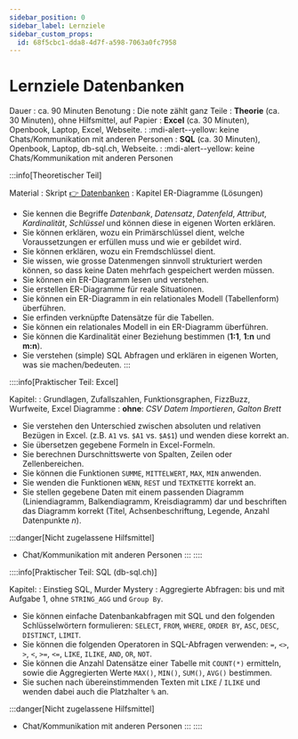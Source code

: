 ```yaml
---
sidebar_position: 0
sidebar_label: Lernziele
sidebar_custom_props:
  id: 68f5cbc1-dda8-4d7f-a598-7063a0fc7958
---
```

# Lernziele Datenbanken

Dauer
: ca. 90 Minuten
Benotung
: Die note zählt ganz
Teile
: __Theorie__ (ca. 30 Minuten), ohne Hilfsmittel, auf Papier
: __Excel__ (ca. 30 Minuten), Openbook, Laptop, Excel, Webseite. 
: :mdi-alert--yellow: keine Chats/Kommunikation mit anderen Personen
: __SQL__ (ca. 30 Minuten), Openbook, Laptop, db-sql.ch, Webseite. 
: :mdi-alert--yellow: keine Chats/Kommunikation mit anderen Personen

:::info[Theoretischer Teil]

Material
: Skript [👉 Datenbanken](https://erzbe-my.sharepoint.com/:b:/g/personal/balthasar_hofer_gbsl_ch/EQlb2iq8lSxHtDglu1OmIiQBKPnJSDneaTFQWYXssAgY-w?e=SkBZod)
: Kapitel ER-Diagramme (Lösungen)

- Sie kennen die Begriffe *Datenbank*, *Datensatz*, *Datenfeld*, *Attribut*, *Kardinalität*, *Schlüssel* und können diese in eigenen Worten erklären.
- Sie können erklären, wozu ein Primärschlüssel dient, welche Voraussetzungen er erfüllen muss und wie er gebildet wird.
- Sie können erklären, wozu ein Fremdschlüssel dient.
- Sie wissen, wie grosse Datenmengen sinnvoll strukturiert werden können, so dass keine Daten mehrfach gespeichert werden müssen.
- Sie können ein ER-Diagramm lesen und verstehen.
- Sie erstellen ER-Diagramme für reale Situationen.
- Sie können ein ER-Diagramm in ein relationales Modell (Tabellenform) überführen.
- Sie erfinden verknüpfte Datensätze für die Tabellen.
- Sie können ein relationales Modell in ein ER-Diagramm überführen.
- Sie können die Kardinalität einer Beziehung bestimmen (__1:1__, __1:n__ und __m:n__).
- Sie verstehen (simple) SQL Abfragen und erklären in eigenen Worten, was sie machen/bedeuten.
:::

::::info[Praktischer Teil: Excel]

Kapitel:
: Grundlagen, Zufallszahlen, Funktionsgraphen, FizzBuzz, Wurfweite, Excel Diagramme
: **ohne**: *CSV Datem Importieren*, *Galton Brett*

- Sie verstehen den Unterschied zwischen absoluten und relativen Bezügen in Excel. (z.B. `A1` vs. `$A1` vs. `$A$1`) und wenden diese korrekt an.
- Sie übersetzen gegebene Formeln in Excel-Formeln.
- Sie berechnen Durschnittswerte von Spalten, Zeilen oder Zellenbereichen.
- Sie können die Funktionen `SUMME`, `MITTELWERT`, `MAX`, `MIN` anwenden.
- Sie wenden die Funktionen `WENN`, `REST` und `TEXTKETTE` korrekt an.
- Sie stellen gegebene Daten mit einem passenden Diagramm (Liniendiagramm, Balkendiagramm, Kreisdiagramm) dar und beschriften das Diagramm korrekt (Titel, Achsenbeschriftung, Legende, Anzahl Datenpunkte $n$).

:::danger[Nicht zugelassene Hilfsmittel]
- Chat/Kommunikation mit anderen Personen
:::
::::


::::info[Praktischer Teil: SQL (db-sql.ch)]

Kapitel:
: Einstieg SQL, Murder Mystery
: Aggregierte Abfragen: bis und mit Aufgabe 1, ohne `STRING_AGG` und `Group By`.

- Sie können einfache Datenbankabfragen mit SQL und den folgenden Schlüsselwörtern formulieren: `SELECT`, `FROM`, `WHERE`, `ORDER BY`, `ASC`, `DESC`, `DISTINCT`, `LIMIT`.
- Sie können die folgenden Operatoren in SQL-Abfragen verwenden: `=`, `<>`, `>`, `<`, `>=`, `<=`, `LIKE`, `ILIKE`, `AND`, `OR`, `NOT`.
- Sie können die Anzahl Datensätze einer Tabelle mit `COUNT(*)` ermitteln, sowie die Aggregierten Werte `MAX()`, `MIN()`, `SUM()`, `AVG()` bestimmen.
- Sie suchen nach übereinstimmenden Texten mit `LIKE` / `ILIKE` und wenden dabei auch die Platzhalter `%` an.

:::danger[Nicht zugelassene Hilfsmittel]
- Chat/Kommunikation mit anderen Personen
:::
::::